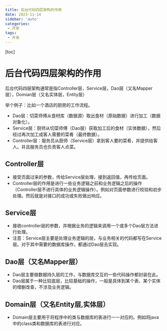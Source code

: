 ```yaml
---
title: 后台代码四层架构的作用
date: 2023-11-14
sidebar: 'auto'
categories:
 - 开发
tags:
 - 开发
---
```


[toc]

# 后台代码四层架构的作用

后台代码四层架构通常是指Controller层，Service层，Dao层（又名Mapper层），Domian层（又名实体层，Entity层）

举个例子：比如一个酒店的厨房的工作流程。
- Dao层：切菜师傅从食材库（数据源）取出食材（原始数据）进行加工（数据对象化）。
- Service层：厨师从切菜师傅（Dao层）获取加工后的食材（实体数据），然后经过再次加工成客人需要的菜肴（最终数据）。
- Controller层：服务员从厨师（Service层）拿到客人要的菜肴，并提供给客人。并且服务员也负责客人点菜。

## Controller层

- 接受页面过来的参数，传给Service层处理，接到返回值，再传给页面。
- Controller层的作用是进行一些业务逻辑之前和业务逻辑之后的操作（Controller层不进行具体的业务逻辑操作）。例如对页面参数进行校验和初步处理。然后就是对接口的成功或失败做出响应。

## Service层

- 接收controller层的参数，并根据业务的逻辑来调用一个或多个Dao层方法进行处理。
- 注意：Service层主要是处理业务逻辑的层，与业务相关的代码都写在Service层。对于其中需要的数据库操作，都通过Dao层去实现。

## Dao层（又名Mapper层）

- Dao层主要做数据持久层的工作，与数据库交互的一些代码操作都封装在此。
- Dao层属于一种比较底层，比较基础的操作，一般是具体到某个表、某个实体的增删改查，不涉及业务逻辑。

## Domain层（又名Entity层,实体层）

- Domain层主要用于将程序中的类与数据库的表进行一一对应的。例如将java中的class类和数据库的表进行对应。

